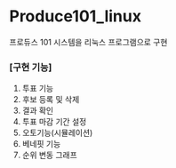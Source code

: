 # Produce101_linux
프로듀스 101 시스템을 리눅스 프로그램으로 구현

### [구현 기능]
1. 투표 기능
2. 후보 등록 및 삭제
3. 결과 확인
4. 투표 마감 기간 설정
5. 오토기능(시뮬레이션)
6. 베네핏 기능
7. 순위 변동 그래프 
